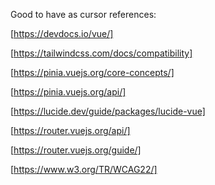 Good to have as cursor references:

[https://devdocs.io/vue/]

[https://tailwindcss.com/docs/compatibility]

[https://pinia.vuejs.org/core-concepts/]

[https://pinia.vuejs.org/api/]

[https://lucide.dev/guide/packages/lucide-vue]

[https://router.vuejs.org/api/]

[https://router.vuejs.org/guide/]

[https://www.w3.org/TR/WCAG22/]
